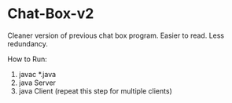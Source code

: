 # Chat-Box-v2
Cleaner version of previous chat box program. Easier to read. Less redundancy.

How to Run:
1. javac *.java
2. java Server
3. java Client (repeat this step for multiple clients)

